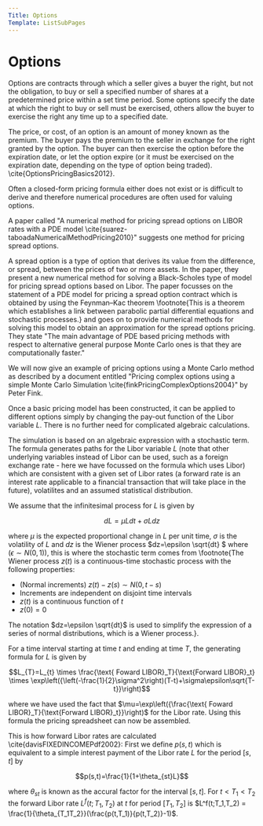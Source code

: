 ```yaml
---
Title: Options
Template: ListSubPages
---
```


# Options

Options are contracts through which a seller gives a buyer the right, but not the obligation, 
to buy or sell a specified number of shares at a predetermined price within a set time period.
Some options specify the date at which the right to buy or sell must be exercised, others allow 
the buyer to exercise the right any time up to a specified date. 

The price, or cost, of an option is an amount of money known as the premium. The buyer pays the
premium to the seller in exchange for the right granted by the option. The buyer can then exercise
the option before the expiration date, or let the option expire (or it must be exercised on the expiration
date, depending on the type of option being traded). \cite{OptionsPricingBasics2012}.

Often a closed-form pricing formula either does not exist or is difficult to derive and therefore
numerical procedures are often used for valuing options.

A paper called "A numerical method for pricing spread options on LIBOR rates with a PDE 
model \cite{suarez-taboadaNumericalMethodPricing2010}" suggests one method for pricing spread options. 

A spread option is a type of option that derives its value from the difference, or spread, 
between the prices of two or more assets. In the paper, they present a new numerical method 
for solving a Black-Scholes type of model for pricing spread options based on Libor. The paper 
focusses on the statement of a PDE model for pricing a spread option contract which is obtained 
by using the Feynman–Kac theorem \footnote{This is a theorem which establishes a link between
parabolic partial differential equations and stochastic processes.} and goes on to provide 
numerical methods for solving this model to obtain an approximation for the spread options 
pricing. They state "The main advantage of PDE based pricing methods with respect to alternative
general purpose Monte Carlo ones is that they are computationally faster." 

We will now give an example of pricing options using a Monte Carlo method as described by 
a document entitled "Pricing complex options using a simple Monte Carlo 
Simulation \cite{finkPricingComplexOptions2004}" by Peter Fink. 

Once a basic pricing model has been constructed, it can be applied to different options 
simply by changing the pay-out function of the Libor variable $L$. There is no further 
need for complicated algebraic calculations.

The simulation is based on an algebraic expression with a stochastic term. The formula
generates paths for the Libor variable $L$ (note that other underlying variables instead 
of Libor can be used, such as a foreign exchange rate - here we have focussed on the formula 
which uses Libor) which are consistent with a given set of Libor rates (a forward rate is 
an interest rate applicable to a financial transaction that will take place in the future), 
volatilites and an assumed statistical distribution. 

We assume that the infinitesimal process for $L$ is given by 


$$dL=\mu Ldt + \sigma L dz$$


where $\mu$ is the expected proportional change in $L$ per unit time, $\sigma$ is the volatility of $L$ and $dz$ is 
the Wiener process $dz=\epsilon \sqrt{dt} $ where ($\epsilon \sim N(0,1)$), this is where the stochastic term comes 
from \footnote{The Wiener process $z(t)$ is a continuous-time stochastic process with the following properties:

- (Normal increments) $z(t)-z(s) \sim N(0,t-s)$
- Increments are independent on disjoint time intervals
- $z(t)$ is a continuous function of $t$
- $z(0)=0$

The notation $dz=\epsilon \sqrt{dt}$ is used to simplify the expression of a series of normal distributions, 
which is a Wiener process.}.

For a time interval starting at time $t$ and ending at time $T$, the generating formula for $L$ is given by 


$$L_{T}=L_{t} \times \frac{\text{ Foward LIBOR}_T}{\text{Forward LIBOR}_t} \times \exp\left({\left(-\frac{1}{2}\sigma^2\right)(T-t)+\sigma\epsilon\sqrt{T-t}}\right)$$


where we have used the fact that $\mu=\exp\left({\frac{\text{ Foward LIBOR}_T}{\text{Forward LIBOR}_t}}\right)$ for 
the Libor rate. Using this formula the pricing spreadsheet can now be assembled. 

This is how forward Libor rates are calculated \cite{davisFIXEDINCOMEPdf2002}:
First we define $p(s,t)$ which is equivalent to a simple interest payment of the 
Libor rate $L$ for the period $[s,t]$ by


$$p(s,t)=\frac{1}{1+\theta_{st}L}$$


where $\theta_{st}$ is known as the accural factor for the interval $[s,t]$. 
For $t<T_1<T_2$ the forward Libor rate $L^f(t;T_1,T_2)$ at $t$ for period $[T_1,T_2]$ is $L^f(t;T_1,T_2) = \frac{1}{\theta_{T_1T_2}}(\frac{p(t,T_1)}{p(t,T_2)}-1)$.
